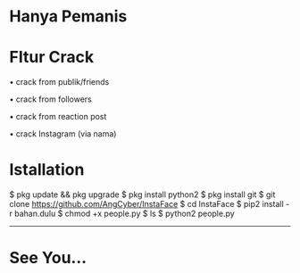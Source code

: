 #  Hanya Pemanis
#  FItur Crack
• crack from publik/friends

• crack from followers

• crack from reaction post

• crack Instagram (via nama)
#  Istallation
$ pkg update && pkg upgrade 
$ pkg install python2 
$ pkg install git 
$ git clone https://github.com/AngCyber/InstaFace
$ cd InstaFace
$ pip2 install -r bahan.dulu
$ chmod +x people.py
$ ls 
$ python2 people.py
_________________
#  See You...
